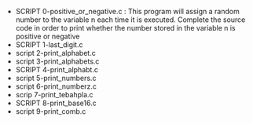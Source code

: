 - SCRIPT 0-positive_or_negative.c : This program will assign a random number to the variable n each time it is executed. Complete the source code in order to print whether the number stored in the variable n is positive or negative
- SCRIPT 1-last_digit.c
- script 2-print_alphabet.c
- script 3-print_alphabets.c
- SCRIPT 4-print_alphabt.c
- script 5-print_numbers.c
- script 6-print_numberz.c
- scrip 7-print_tebahpla.c
- SCRIPT 8-print_base16.c
- script 9-print_comb.c
